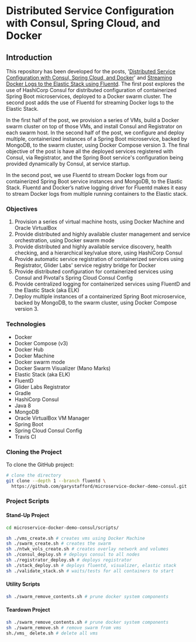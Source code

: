 # Distributed Service Configuration with Consul, Spring Cloud, and Docker

## Introduction

This repository has been developed for the posts, '[Distributed Service Configuration with Consul, Spring Cloud, and Docker](http://wp.me/p1RD28-36b)' and [Streaming Docker Logs to the Elastic Stack using Fluentd](http://wp.me/p1RD28-3B3). The first post explores the use of HashiCorp Consul for distributed configuration of containerized Spring Boot microservices, deployed to a Docker swarm cluster. The second post adds the use of Fluentd for streaming Docker logs to the Elastic Stack.

In the first half of the post, we provision a series of VMs, build a Docker swarm cluster on top of those VMs, and install Consul and Registrator on each swarm host. In the second half of the post, we configure and deploy multiple, containerized instances of a Spring Boot microservice, backed by MongoDB, to the swarm cluster, using Docker Compose version 3. The final objective of the post is have all the deployed services registered with Consul, via Registrator, and the Spring Boot service's configuration being provided dynamically by Consul, at service startup.

In the second post, we use Fluentd to stream Docker logs from our containerized Spring Boot service instances and MongoDB, to the Elastic Stack. Fluentd and Docker’s native logging driver for Fluentd makes it easy to stream Docker logs from multiple running containers to the Elastic stack.

### Objectives

1. Provision a series of virtual machine hosts, using Docker Machine and Oracle VirtualBox
2. Provide distributed and highly available cluster management and service orchestration, using Docker swarm mode
3. Provide distributed and highly available service discovery, health checking, and a hierarchical key/value store, using HashiCorp Consul
4. Provide automatic service registration of containerized services using Registrator, Glider Labs' service registry bridge for Docker
5. Provide distributed configuration for containerized services using Consul and Pivotal's Spring Cloud Consul Config
6. Provide centralized logging for containerized services using FluentD and the Elastic Stack (aka ELK)
7. Deploy multiple instances of a containerized Spring Boot microservice, backed by MongoDB, to the swarm cluster, using Docker Compose version 3.

### Technologies

- Docker
- Docker Compose (v3)
- Docker Hub
- Docker Machine
- Docker swarm mode
- Docker Swarm Visualizer (Mano Marks)
- Elastic Stack (aka ELK)
- FluentD
- Glider Labs Registrator
- Gradle
- HashiCorp Consul
- Java 8
- MongoDB
- Oracle VirtualBox VM Manager
- Spring Boot
- Spring Cloud Consul Config
- Travis CI

### Cloning the Project

To clone the GitHub project:

```bash
# clone the directory
git clone --depth 1 --branch fluentd \
  https://github.com/garystafford/microservice-docker-demo-consul.git
```

### Project Scripts

#### Stand-Up Project

```bash
cd microservice-docker-demo-consul/scripts/

sh ./vms_create.sh # creates vms using Docker Machine
sh ./swarm_create.sh # creates the swarm
sh ./ntwk_vols_create.sh # creates overlay network and volumes
sh ./consul_deploy.sh # deploys consul to all nodes
sh ./registrator_deploy.sh # deploys registrator
sh ./stack_deploy.sh # deploys fluentd, visualizer, elastic stack
sh ./validate_stack.sh # waits/tests for all containers to start
```

#### Utility Scripts

```bash
sh ./swarm_remove_contents.sh # prune docker system components
```
#### Teardown Project

```bash
sh ./swarm_remove_contents.sh # prune docker system components
sh ./swarm_remove.sh # remove swarm from vms
sh./vms_ delete.sh # delete all vms
```
